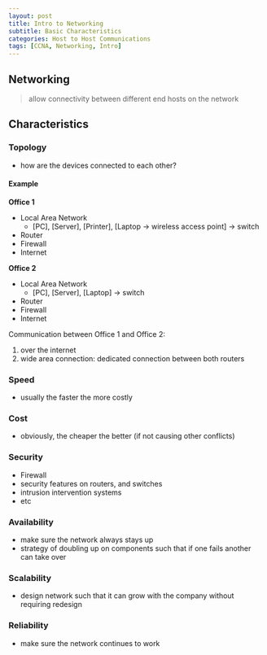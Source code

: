 ```yaml
--- 
layout: post 
title: Intro to Networking
subtitle: Basic Characteristics
categories: Host to Host Communications
tags: [CCNA, Networking, Intro]
---
```


## Networking

> allow connectivity between different end hosts on the network

## Characteristics

### Topology

- how are the devices connected to each other?

#### Example

**Office 1**

- Local Area Network
    - [PC], [Server], [Printer], [Laptop -> wireless access point] -> switch
- Router
- Firewall
- Internet

**Office 2**

- Local Area Network
    - [PC], [Server], [Laptop] -> switch
- Router
- Firewall
- Internet

Communication between Office 1 and Office 2:
1. over the internet
2. wide area connection: dedicated connection between both routers

### Speed

- usually the faster the more costly

### Cost

- obviously, the cheaper the better (if not causing other conflicts)

### Security

- Firewall
- security features on routers, and switches
- intrusion intervention systems
- etc

### Availability

- make sure the network always stays up
- strategy of doubling up on components such that if one fails another can take over

### Scalability

- design network such that it can grow with the company without requiring redesign

### Reliability

- make sure the network continues to work